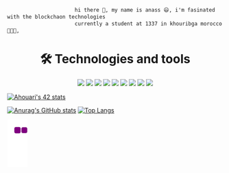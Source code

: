                           hi there 👋, my name is anass 😃, i'm fasinated with the blockchaon technologies
                          currently a student at 1337 in khouribga morocco 👨🏻‍💻,
                       
</p>

<h1 align="center">🛠 Technologies and tools</h1>
<p align="center">
   <a>
    <img src="https://img.shields.io/badge/Python-43aa8b?style=for-the-badge&logo=python&logoColor=white"/>
  </a>
  <a>
    <img src="https://img.shields.io/badge/Tailwind_CSS-43aa8b?style=for-the-badge&logo=tailwind-css&logoColor=white"/>
  </a>
  <a>
    <img src="https://img.shields.io/badge/React-43aa8b?style=for-the-badge&logo=react&logoColor=white"/>
  </a>
  <a>
    <img src="https://img.shields.io/badge/Django-43aa8b?style=for-the-badge&logo=django&logoColor=white"/>
  </a>
  <a>
    <img src="https://img.shields.io/badge/JavaScript-43aa8b?style=for-the-badge&logo=javascript&logoColor=white"/>
  </a>
  <a>
    <img src="https://img.shields.io/badge/HTML5-43aa8b?style=for-the-badge&logo=html5&logoColor=white"/>
  </a>
  <a>
    <img src="https://img.shields.io/badge/CSS3-43aa8b?style=for-the-badge&logo=css3&logoColor=white"/>
  </a>
  <a>
    <img src="https://img.shields.io/badge/Sass-43aa8b?style=for-the-badge&logo=sass&logoColor=white"/>
  </a>
  <a>
    <img src="https://img.shields.io/badge/MySQL-43aa8b?style=for-the-badge&logo=mysql&logoColor=white"/>
  </a> 


</p>

[![Ahouari's 42 stats](https://badge.mediaplus.ma/darkblue/Ahouari)](https://github.com/oakoudad/badge42)
<!-- #
[![42 Profile Card](https://1337-readme.vercel.app/api/profile?cursus=42cursus&dark=true&login=ahouari)](https://github.com/mohouyizme/1337-readme)
 -->
[![Anurag's GitHub stats](https://github-readme-stats.vercel.app/api?username=shinraxtensei&show_icons=true&theme=radical)](https://github.com/anuraghazra/github-readme-stats)
[![Top Langs](https://github-readme-stats.vercel.app/api/top-langs/?username=shinraxtensei&show_icons=true&theme=radical)](https://github.com/anuraghazra/github-readme-stats)

![snake gif](https://github.com/shinraxtensei/shinraxtensei/blob/output/github-contribution-grid-snake.gif)
